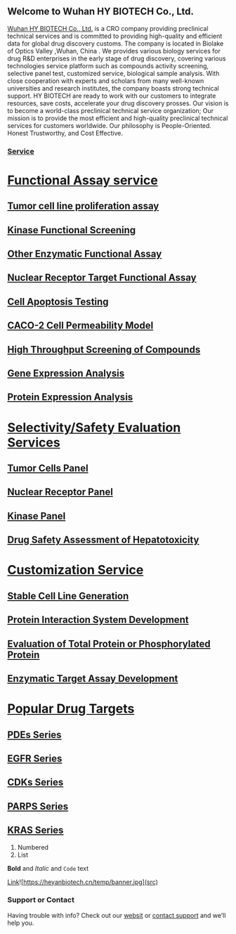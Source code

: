 ## Welcome to Wuhan HY BIOTECH Co., Ltd.
[Wuhan HY BIOTECH Co., Ltd.](https://heyanbiotech.cn/company_introduction.html) is a CRO company providing preclinical technical services and is committed to providing high-quality and efficient data for global drug discovery customs. The company is located in Biolake of Optics Valley ,Wuhan, China . We provides various biology services for drug R&D enterprises in the early stage of drug discovery, covering various technologies service platform such as compounds activity screening, selective panel test, customized service, biological sample analysis. With close cooperation with experts and scholars from many well-known universities and research institutes, the company boasts strong technical support. HY BIOTECH are ready to work with our customers to integrate resources, save costs, accelerate your drug discovery prosses. Our vision is to become a world-class preclinical technical service organization; Our mission is to provide the most efficient and high-quality preclinical technical services for customers worldwide. Our philosophy is People-Oriented. Honest Trustworthy, and Cost Effective.

### [Service](https://heyanbiotech.cn/services.html)

# [Functional Assay service](https://heyanbiotech.cn/FunctionalAssay.html)
## [Tumor cell line proliferation assay](https://heyanbiotech.cn/detail/Tumor_cell_line_proliferation_assay.html)
## [Kinase Functional Screening](https://heyanbiotech.cn/detail/Kinase_Functional_Screening.html)
## [Other Enzymatic Functional Assay](https://heyanbiotech.cn/detail/Other_Enzymatic_Functional_Assay.html)
## [Nuclear Receptor Target Functional Assay](https://heyanbiotech.cn/detail/Nuclear_Receptor_Target_Functional_Assay.html)
## [Cell Apoptosis Testing](https://heyanbiotech.cn/detail/Cell_Apoptosis_Testing.html)
## [CACO-2 Cell Permeability Model](https://heyanbiotech.cn/detail/CACO-2_Cell_Permeability_Model.html)
## [High Throughput Screening of Compounds](https://heyanbiotech.cn/detail/High_Throughput_Screening_of_Compounds%20.html)
## [Gene Expression Analysis](https://heyanbiotech.cn/detail/Gene_Expression_Analysis.html)
## [Protein Expression Analysis](https://heyanbiotech.cn/detail/Protein_Expression_Analysis.html)

# [Selectivity/Safety Evaluation Services](https://heyanbiotech.cn/SelectivitySafetyEvaluation.html)
## [Tumor Cells Panel](https://heyanbiotech.cn/detail/Tumor_Cells_Panel.html)
## [Nuclear Receptor Panel](https://heyanbiotech.cn/detail/Nuclear_Receptor_Panel.html)
## [Kinase Panel](https://heyanbiotech.cn/detail/Kinase_Panel.html)
## [Drug Safety Assessment of Hepatotoxicity](https://heyanbiotech.cn/detail/Drug_Safety_Evaluation_of_Hepatotoxicity.html)

# [Customization Service](https://heyanbiotech.cn/CustomizationService.html)
## [Stable Cell Line Generation](https://heyanbiotech.cn/detail/Stable_Cell_Line_Generation.html)
## [Protein Interaction System Development](https://heyanbiotech.cn/detail/Protein_Interaction_System_Development.html)
## [Evaluation of Total Protein or Phosphorylated Protein](https://heyanbiotech.cn/detail/Evaluation_of_Total_Protein_or-Phosphorylated_Protein.html)
## [Enzymatic Target Assay Development](https://heyanbiotech.cn/detail/Enzymatic_Target_Assay_Development.html)

# [Popular Drug Targets](https://heyanbiotech.cn/PopularDrugTargets.html)
## [PDEs Series](https://heyanbiotech.cn/detail/PDEs_Series.html)
## [EGFR Series](https://heyanbiotech.cn/detail/EGFR_Series.html)
## [CDKs Series](https://heyanbiotech.cn/detail/CDKs_Series.html)
## [PARPS Series](https://heyanbiotech.cn/detail/PARPS_Series.html)
## [KRAS Series](https://heyanbiotech.cn/detail/KRAS_Series.html)

1. Numbered
2. List

**Bold** and _Italic_ and `Code` text

[Link](https://heyanbiotech.cn)![https://heyanbiotech.cn/temp/banner.jpg](src)
### Support or Contact

Having trouble with info? Check out our [websit](https://heyanbiotech.cn) or [contact support](https://heyanbiotech.cn/contact_Us.html) and we’ll help you.
